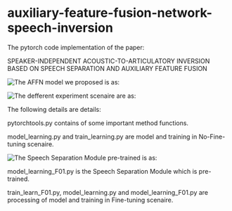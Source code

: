 # auxiliary-feature-fusion-network-speech-inversion

The pytorch code implementation of the paper: 

SPEAKER-INDEPENDENT ACOUSTIC-TO-ARTICULATORY INVERSION BASED ON SPEECH SEPARATION AND AUXILIARY FEATURE FUSION

![The AFFN model we proposed is as:](https://github.com/JeSuisUnProgrammeur/auxiliary-feature-fusion-network-speech-inversion-/blob/main/figure1.jpg)

![The defferent experiment scenaire are as:](https://github.com/JeSuisUnProgrammeur/auxiliary-feature-fusion-network-speech-inversion-/blob/main/Experimentsetting.png)

The following details are details:

pytorchtools.py contains of some important method functions.

model_learning.py and train_learning.py are model and training in No-Fine-tuning scenaire.

![The Speech Separation Module pre-trained is as:](https://github.com/JeSuisUnProgrammeur/auxiliary-feature-fusion-network-speech-inversion-/blob/main/figure3.jpg)

model_learning_F01.py is the Speech Separation Module which is pre-trained.

train_learn_F01.py, model_learning.py and model_learning_F01.py are processing of model and training in Fine-tuning scenaire.
